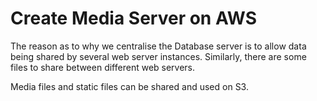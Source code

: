 # Create Media Server on AWS 



The reason as to why we centralise the Database server is to allow data being shared by several web server instances. Similarly, there are some files to share between different web servers. 



Media files and static files can be shared and used on S3. 



